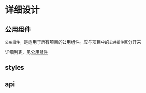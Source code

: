 # 详细设计

## 公用组件

`公用组件`，是适用于所有项目的公用组件。应与项目中的`公共组件`区分开来

详细列表，见[公用组件](/framework/detailDesign/components/)

## styles

## api